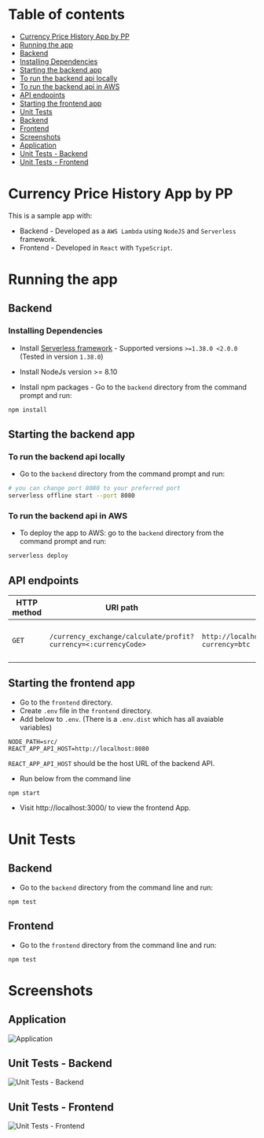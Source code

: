 # Table of contents

* [Currency Price History App by PP](#intro)
* [Running the app](#running)
* [Backend](#backend)
* [Installing Dependencies](#running-backend-installing)
* [Starting the backend app](#running-backend-starting)
* [To run the backend api locally](#running-backend-local)
* [To run the backend api in AWS](#running-backend-aws)
* [API endpoints](#running-backend-end-points)
* [Starting the frontend app](#running-frontend)
* [Unit Tests](#unit-tests)
* [Backend](#unit-tests-backend)
* [Frontend](#unit-tests-fronend)
* [Screenshots](#screenshots)
* [Application](#screenshots-app)
* [Unit Tests - Backend](#unit-tests-backend)
* [Unit Tests - Frontend](#unit-test-frontend)

# Currency Price History App by PP
<a name="intro"/>

This is a sample app with:
* Backend - Developed as a `AWS Lambda` using `NodeJS` and `Serverless` framework.
* Frontend - Developed in `React` with `TypeScript`.



# Running the app
<a name="running"/>

## Backend
<a name="running-backend"/>

### Installing Dependencies
<a name="running-backend-installing"/>

* Install [Serverless framework](https://serverless.com/framework/docs/providers/aws/guide/installation/) - Supported versions `>=1.38.0 <2.0.0` (Tested in version `1.38.0`)

* Install NodeJs version >= 8.10
* Install npm packages - Go to the `backend` directory from the command prompt and run:

```bash
npm install
```

## Starting the backend app
<a name="running-backend-starting"/>

### To run the backend api locally
<a name="running-backend-local"/>

* Go to the `backend` directory from the command prompt and run:

```bash
# you can change port 8080 to your preferred port
serverless offline start --port 8080
```

### To run the backend api in AWS
<a name="running-backend-aws"/>

* To deploy the app to AWS: go to the `backend` directory from the command prompt and run:
```bash
serverless deploy
```

## API endpoints
<a name="running-backend-end-points"/>

| HTTP method | URI path | Sample Request | Sample Response
| ------ | ------ | ------ | ------ |
|`GET`|`/currency_exchange/calculate/profit?currency=<:currencyCode>`|`http://localhost:8080/currency_exchange/calculate/profit?currency=btc`|`{"currency":"BTC","date":"07-May-18","buy":{"time":"09:15 AM","price":34.98},"sell":{"time":"12:30 PM","price":37.01},"max_profit":2.04}`

## Starting the frontend app
<a name="running-frontend"/>

* Go to the `frontend` directory.
* Create `.env` file in the `frontend` directory. 
* Add below to `.env`. (There is a `.env.dist` which has all avaiable variables)
```env
NODE_PATH=src/
REACT_APP_API_HOST=http://localhost:8080
```
`REACT_APP_API_HOST` should be the host URL of the backend API.
* Run below from the command line
```node
npm start
```
* Visit http://localhost:3000/ to view the frontend App.

# Unit Tests
<a name="unit-tests"/>


## Backend
<a name="unit-tests-backend"/>

* Go to the `backend` directory from the command line and run:
```node
npm test
```

## Frontend
<a name="unit-tests-fronend"/>

* Go to the `frontend` directory from the command line and run:
```node
npm test
```

# Screenshots
<a name="screenshots"/>

## Application
<a name="screenshots-app"/>

![Application](https://prabhath-currency-data.s3-ap-southeast-2.amazonaws.com/screenshots/app.png)

## Unit Tests - Backend
<a name="unit-tests-backend"/>

![Unit Tests - Backend](https://prabhath-currency-data.s3-ap-southeast-2.amazonaws.com/screenshots/unittest-backend.png)

## Unit Tests - Frontend
<a name="unit-test-frontend"/>

![Unit Tests - Frontend](https://prabhath-currency-data.s3-ap-southeast-2.amazonaws.com/screenshots/unittest-frontend.png)


